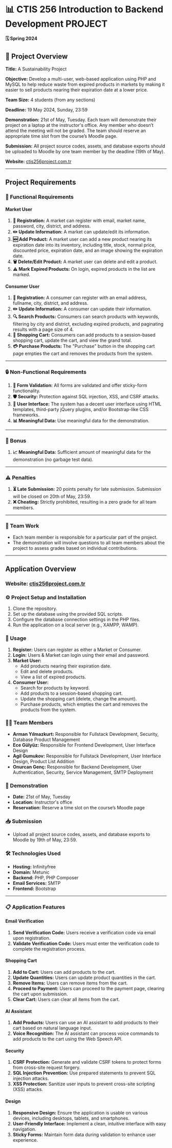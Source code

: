 # 📊 CTIS 256 Introduction to Backend Development PROJECT

**🗓️ Spring 2024**

## 📝 Project Overview
**Title:** A Sustainability Project

**Objective:** Develop a multi-user, web-based application using PHP and MySQL to help reduce waste from expired products in markets by making it easier to sell products nearing their expiration date at a lower price.

**Team Size:** 4 students (from any sections)

**Deadline:** 19 May 2024, Sunday, 23:59

**Demonstration:** 21st of May, Tuesday. Each team will demonstrate their project on a laptop at the instructor's office. Any member who doesn’t attend the meeting will not be graded. The team should reserve an appropriate time slot from the course’s Moodle page.

**Submission:** All project source codes, assets, and database exports should be uploaded to Moodle by one team member by the deadline (19th of May).

**Website:** [ctis256project.com.tr](http://ctis256project.com.tr)

---

## Project Requirements

### 🔧 Functional Requirements

#### Market User
1. **🔐 Registration:** A market can register with email, market name, password, city, district, and address.
2. **✏️ Update Information:** A market can update/edit its information.
3. **🆕 Add Product:** A market user can add a new product nearing its expiration date into its inventory, including title, stock, normal price, discounted price, expiration date, and an image showing the expiration date.
4. **🗑️ Delete/Edit Product:** A market user can delete and edit a product.
5. **⚠️ Mark Expired Products:** On login, expired products in the list are marked.

#### Consumer User
1. **🔐 Registration:** A consumer can register with an email address, fullname, city, district, and address.
2. **✏️ Update Information:** A consumer can update their information.
3. **🔍 Search Products:** Consumers can search products with keywords, filtering by city and district, excluding expired products, and paginating results with a page size of 4.
4. **🛒 Shopping Cart:** Consumers can add products to a session-based shopping cart, update the cart, and view the grand total.
5. **💳 Purchase Products:** The "Purchase" button in the shopping cart page empties the cart and removes the products from the system.

---

### 🔒 Non-Functional Requirements
1. **📝 Form Validation:** All forms are validated and offer sticky-form functionality.
2. **🛡️ Security:** Protection against SQL injection, XSS, and CSRF attacks.
3. **🎨 User Interface:** The system has a decent user interface using HTML templates, third-party jQuery plugins, and/or Bootstrap-like CSS frameworks.
4. **📊 Meaningful Data:** Use meaningful data for the demonstration.

---

### 🎁 Bonus
1. **📈 Meaningful Data:** Sufficient amount of meaningful data for the demonstration (no garbage test data).

---

### ⚠️ Penalties
1. **⏳ Late Submission:** 20 points penalty for late submission. Submission will be closed on 20th of May, 23:59.
2. **❌ Cheating:** Strictly prohibited, resulting in a zero grade for all team members.

---

### 👥 Team Work
- Each team member is responsible for a particular part of the project.
- The demonstration will involve questions to all team members about the project to assess grades based on individual contributions.

---

## Application Overview

### **Website:** [ctis256project.com.tr](http://ctis256project.com.tr)

### ⚙️ Project Setup and Installation
1. Clone the repository.
2. Set up the database using the provided SQL scripts.
3. Configure the database connection settings in the PHP files.
4. Run the application on a local server (e.g., XAMPP, WAMP).

### 🚀 Usage
1. **Register:** Users can register as either a Market or Consumer.
2. **Login:** Users & Market can login using their email and password.
3. **Market User:**
   - Add products nearing their expiration date.
   - Edit and delete products.
   - View a list of expired products.
4. **Consumer User:**
   - Search for products by keyword.
   - Add products to a session-based shopping cart.
   - Update the shopping cart (delete, change the amount).
   - Purchase products, which empties the cart and removes the products from the system.

### 🧑‍💻 Team Members
- **Arman Yılmazkurt:** Responsible for Fullstack Development, Security, Database Product Management
- **Ece Gülyüz:** Responsible for Frontend Development, User Interface Design
- **Agil Gumukov:** Responsible for Fullstack Development, User Interface Design, Product List Addition
- **Onurcan Genç:** Responsible for Backend Development, User Authentication, Security, Service Management, SMTP Deployment

### 📅 Demonstration
- **Date:** 21st of May, Tuesday
- **Location:** Instructor's office
- **Reservation:** Reserve a time slot on the course’s Moodle page

### 📥 Submission
- Upload all project source codes, assets, and database exports to Moodle by 19th of May, 23:59.

### 🛠️ Technologies Used
- **Hosting:** Infinityfree
- **Domain:** Metunic
- **Backend:** PHP, PHP Composer
- **Email Services:** SMTP
- **Frontend:** Bootstrap

---

### 📋 Application Features

#### Email Verification
1. **Send Verification Code:** Users receive a verification code via email upon registration.
2. **Validate Verification Code:** Users must enter the verification code to complete the registration process.

#### Shopping Cart
1. **Add to Cart:** Users can add products to the cart.
2. **Update Quantities:** Users can update product quantities in the cart.
3. **Remove Items:** Users can remove items from the cart.
4. **Proceed to Payment:** Users can proceed to the payment page, clearing the cart upon submission.
5. **Clear Cart:** Users can clear all items from the cart.

#### AI Assistant
1. **Add Products:** Users can use an AI assistant to add products to their cart based on natural language input.
2. **Voice Recognition:** The AI assistant can process voice commands to add products to the cart using the Web Speech API.

#### Security
1. **CSRF Protection:** Generate and validate CSRF tokens to protect forms from cross-site request forgery.
2. **SQL Injection Prevention:** Use prepared statements to prevent SQL injection attacks.
3. **XSS Protection:** Sanitize user inputs to prevent cross-site scripting (XSS) attacks.

#### Design
1. **Responsive Design:** Ensure the application is usable on various devices, including desktops, tablets, and smartphones.
2. **User-Friendly Interface:** Implement a clean, intuitive interface with easy navigation.
3. **Sticky Forms:** Maintain form data during validation to enhance user experience.


